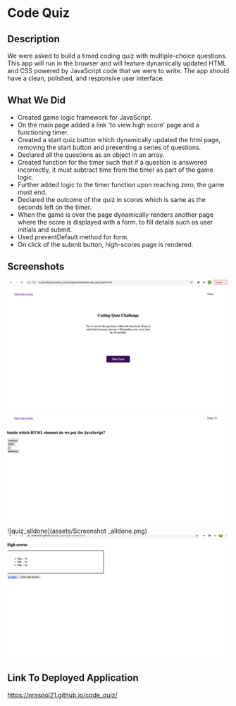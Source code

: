 # Code Quiz

## Description

We were asked to build a timed coding quiz with multiple-choice questions. This app will run in the browser and will feature dynamically updated HTML and CSS powered by JavaScript code that we were to write.
The app should have a clean, polished, and responsive user interface.

## What We Did

- Created game logic framework for JavaScript.
- On the main page added a link 'to view high score' page and a functioning timer.
- Created a start quiz button which dynamically updated the html page, removing the start button and presenting a series of questions.
- Declared all the questions as an object in an array.
- Created function for the timer such that if a question is answered incorrectly, it must subtract time from the timer as part of the game logic.
- Further added logic to the timer function upon reaching zero, the game must end.
- Declared the outcome of the quiz in scores which is same as the seconds left on the timer.
- When the game is over the page dynamically renders another page where the score is displayed with a form. to fill details such as user initials and submit.
- Used preventDefault method for form.
- On click of the submit button, high-scores page is rendered.

## Screenshots

![quiz_main](./assets/main_page.png)
![quiz_question](./assets/question_page.png)
![quiz_alldone](assets/Screenshot _alldone.png)
![quiz_highscore](./assets/Screenshot_highscores_page.png)


## Link To Deployed Application

https://nrasool21.github.io/code_quiz/
